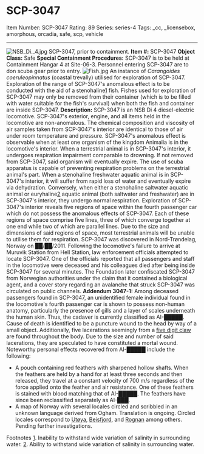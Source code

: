 # SCP-3047
Item Number: SCP-3047
Rating: 89
Series: series-4
Tags: _cc, _licensebox, amorphous, orcadia, safe, scp, vehicle

---

![NSB_Di._4.jpg](https://scp-wiki.wdfiles.com/local--files/scp-3047/NSB_Di._4.jpg)
SCP-3047, prior to containment.
**Item #:** SCP-3047
**Object Class:** Safe
**Special Containment Procedures:** SCP-3047 is to be held at Containment Hangar 4 at Site-06-3.
Personnel entering SCP-3047 are to don scuba gear prior to entry.
![Fish.jpg](https://scp-wiki.wdfiles.com/local--files/scp-3047/Fish.jpg)
An instance of _Carangoides coeruleopinnatus_ (coastal trevally) utilised for exploration of SCP-3047.
Exploration of the range of SCP-3047's anomalous effect is to be conducted with the aid of a stenohaline[1](javascript:;) fish. Fishes used for exploration of SCP-3047 may only be removed from their container (which is to be filled with water suitable for the fish's survival) when both the fish and container are inside SCP-3047.
**Description:** SCP-3047 is an NSB Di 4 diesel-electric locomotive. SCP-3047's exterior, engine, and all items held in the locomotive are non-anomalous. The chemical composition and viscosity of air samples taken from SCP-3047's interior are identical to those of air under room temperature and pressure.
SCP-3047's anomalous effect is observable when at least one organism of the kingdom Animalia is in the locomotive's interior.
When a terrestrial animal is in SCP-3047's interior, it undergoes respiration impairment comparable to drowning. If not removed from SCP-3047, said organism will eventually expire. The use of scuba apparatus is capable of preventing respiration problems on the terrestrial animal's part.
When a stenohaline freshwater aquatic animal is in SCP-3047's interior, it will suffer from rapid loss of water and eventually expire via dehydration. Conversely, when either a stenohaline saltwater aquatic animal or euryhaline[2](javascript:;) aquatic animal (both saltwater and freshwater) are in SCP-3047's interior, they undergo normal respiration.
Exploration of SCP-3047's interior reveals five regions of space within the fourth passenger car which do not possess the anomalous effects of SCP-3047. Each of these regions of space comprise five lines, three of which converge together at one end while two of which are parallel lines. Due to the size and dimensions of said regions of space, most terrestrial animals will be unable to utilise them for respiration.
SCP-3047 was discovered in Nord-Trøndelag, Norway on ██/██/2011. Following the locomotive's failure to arrive at Muruvik Station from Hell Station, law enforcement officials attempted to locate SCP-3047. One of the officials reported that all passengers and staff in the locomotive were deceased and his colleagues died after being inside SCP-3047 for several minutes. The Foundation later confiscated SCP-3047 from Norwegian authorities under the claim that it contained a biological agent, and a cover story regarding an avalanche that struck SCP-3047 was circulated on public channels.
**Addendum 3047-1:** Among deceased passengers found in SCP-3047, an unidentified female individual found in the locomotive's fourth passenger car is shown to possess non-human anatomy, particularly the presence of gills and a layer of scales underneath the human skin. Thus, the cadaver is currently classified as AI-█████.
Cause of death is identified to be a puncture wound to the head by way of a small object. Additionally, five lacerations seemingly from a [five digit claw](/scp-3456) are found throughout the body. Due to the size and number of said lacerations, they are speculated to have constituted a mortal wound.
Noteworthy personal effects recovered from AI-█████ include the following:
  * A pouch containing red feathers with sharpened hollow shafts. When the feathers are held by a hand for at least three seconds and then released, they travel at a constant velocity of 700 m/s regardless of the force applied onto the feather and air resistance. One of these feathers is stained with blood matching that of AI-█████. The feathers have since been reclassified separately as AI-███.
  * A map of Norway with several locales circled and scribbled in an unknown language derived from Ogham. Translation is ongoing. Circled locales correspond to [Utøya](https://en.wikipedia.org/wiki/2011_Norway_attacks), [Beisfjord](https://en.wikipedia.org/wiki/Beisfjord_massacre), and [Rognan](https://en.wikipedia.org/wiki/Blood_Road) among others. Pending further investigations.

Footnotes
[1](javascript:;). Inability to withstand wide variation of salinity in surrounding water.
[2](javascript:;). Ability to withstand wide variation of salinity in surrounding water.